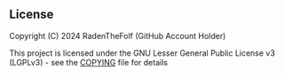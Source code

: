 ## License

Copyright (C) 2024 RadenTheFolf (GitHub Account Holder)

This project is licensed under the GNU Lesser General Public License v3 (LGPLv3) - see the [COPYING](COPYING) file for details